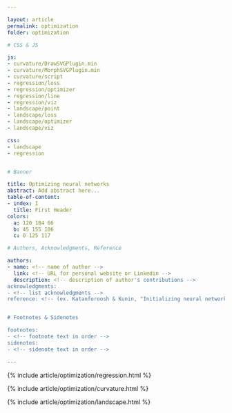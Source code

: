 ```yaml
---

layout: article
permalink: optimization
folder: optimization

# CSS & JS

js:
- curvature/DrawSVGPlugin.min
- curvature/MorphSVGPlugin.min
- curvature/script
- regression/loss
- regression/optimizer
- regression/line
- regression/viz
- landscape/point
- landscape/loss
- landscape/optimizer
- landscape/viz

css:
- landscape
- regression


# Banner

title: Optimizing neural networks
abstract: Add abstract here...
table-of-content:
- index: I
  title: First Header
colors:
  a: 120 184 66
  b: 45 155 106
  c: 0 125 117

# Authors, Acknowledgments, Reference

authors:
- name: <!-- name of author -->
  link: <!-- URL for personal website or Linkedin -->
  description: <!-- description of author's contributions -->
acknowledgments:
- <!-- list acknowledgments -->
reference: <!-- (ex. Katanforoosh & Kunin, "Initializing neural networks", deeplearning.ai, 2019.) -->


# Footnotes & Sidenotes

footnotes:
- <!-- footnote text in order -->
sidenotes:
- <!-- sidenote text in order -->

---
```


{% include article/optimization/regression.html %}

{% include article/optimization/curvature.html %}

{% include article/optimization/landscape.html %}

